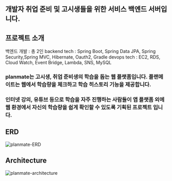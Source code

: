 ## 개발자 취업 준비 및 고시생들을 위한 서비스 백엔드 서버입니다.

## 프로젝트 소개
백엔드 개발 : 총 2인
backend tech : Spring Boot, Spring Data JPA, Spring Security,Spring MVC, Hibernate, Oauth2, Gradle
devops tech : EC2, RDS, Cloud Watch, Event Bridge, Lambda, SNS, MySQL

### planmate는 고시생, 취업 준비생의 학습을 돕는 웹 플랫폼입니다.  플랜메이트는 웹에서 학습량을 체크하고 학습 히스토리 기능을 제공합니다.
### 인터넷 강의, 유튜브 등으로 학습을 자주 진행하는 사람들이 앱 플랫폼 외에 웹 환경에서 자신의 학습량을 쉽게 확인할 수 있도록 기획된 프로젝트 입니다.

## ERD
![planmate-ERD](https://github.com/PlanMateProj/back-end/assets/80220062/25087616-9194-4150-9b23-96e073cefe91)

## Architecture
![planmate-architecture](https://github.com/PlanMateProj/back-end/assets/80220062/df68f84b-3411-4642-b91d-9549c2d8ecc0)

